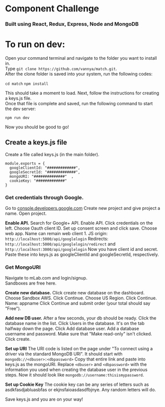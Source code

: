 # Component Challenge

### Built using React, Redux, Express, Node and MongoDB




# To run on dev: 

Open your command terminal and navigate to the folder you want to install in.  
Type ```git clone https://github.com/vannya/match.git```.  
After the clone folder is saved into your system, run the following codes:  

```cd match```
```npm install```

This should take a moment to load. Next, follow the instructions for creating a keys.js file.  
Once that file is complete and saved, run the following command to start the dev server:

```npm run dev```

Now you should be good to go!


## Create a keys.js file
Create a file called keys.js (in the main folder).

```
module.exports = {  
  googleClientId: "#############",  
  googleSecretId: "#############",  
  mongoURI: "##############"  ,
  cookieKey: "#############"
}
```

### Get credentials through Google. 
Go to [console.developers.google.com](https://console.developers.google.com/apis?project=match-three-components)
Create new project and give project a name.
Open project.

**Enable API.**
Search for Google+ API.
Enable API.
Click credentials on the left.  Choose Oauth client ID.
Set up consent screen and click save.
Choose web app. Name can remain web client 1.
JS origin: `http://localhost:5000/api/googlelogin`
Redirects: `http://localhost:5000/api/googlelogin/redirect` and `http://localhost:3000/api/googlelogin`
Now you have client id and secret. Paste these into keys.js as googleClientId and googleSecretId, respectively.

### Get MongoURI
Navigate to mLab.com and login/signup.  
Sandboxes are free here.

**Create new database.**
Click create new database on the dashboard.
Choose Sandbox AWS. Click Continue.
Choose US Region. Click Continue.
Name: appname  Click Continue and submit order (your total should say "Free").

**Add new DB user.**
After a few seconds, your db should be ready.
Click the database name in the list.
Click Users in the database.  It's on the tab halfway down the page.
Click Add database user.
Add a database username and password.
Make sure that "Make read-only" isn't clicked.
Click create.

**Set up URI**
The URI code is listed on the page under "To connect using a driver via the standard MongoDB URI".
It should start with `mongodb://<dbuser>:<dbpassword>`
Copy that entire link and paste into keys.js as the mongoURI. 
Replace `<dbuser>` and `<dbpassword>` with the information you used when creating the database user in the previous steps.
Now it should look like `mongodb://username:thisismypassword`.

**Set up Cookie Key**
The cookie key can be any series of letters such as asdkfasdjabluasbfas or ekjnsfaioasdasdfbjnye.
Any random letters will do.

Save keys.js and you are on your way!
